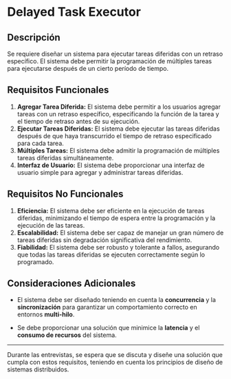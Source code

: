 #  Delayed Task Executor

## Descripción

Se requiere diseñar un sistema para ejecutar tareas diferidas con un retraso específico. El sistema debe permitir la programación de múltiples tareas para ejecutarse después de un cierto período de tiempo.

## Requisitos Funcionales

1. **Agregar Tarea Diferida:** El sistema debe permitir a los usuarios agregar tareas con un retraso específico, especificando la función de la tarea y el tiempo de retraso antes de su ejecución.
2. **Ejecutar Tareas Diferidas:** El sistema debe ejecutar las tareas diferidas después de que haya transcurrido el tiempo de retraso especificado para cada tarea.
3. **Múltiples Tareas:** El sistema debe admitir la programación de múltiples tareas diferidas simultáneamente.
4. **Interfaz de Usuario:** El sistema debe proporcionar una interfaz de usuario simple para agregar y administrar tareas diferidas.

## Requisitos No Funcionales

1. **Eficiencia:** El sistema debe ser eficiente en la ejecución de tareas diferidas, minimizando el tiempo de espera entre la programación y la ejecución de las tareas.
2. **Escalabilidad:** El sistema debe ser capaz de manejar un gran número de tareas diferidas sin degradación significativa del rendimiento.
3. **Fiabilidad:** El sistema debe ser robusto y tolerante a fallos, asegurando que todas las tareas diferidas se ejecuten correctamente según lo programado.

## Consideraciones Adicionales

- El sistema debe ser diseñado teniendo en cuenta la **concurrencia** y la **sincronización** para garantizar un comportamiento correcto en entornos **multi-hilo**.

- Se debe proporcionar una solución que minimice la **latencia** y el **consumo de recursos** del sistema.

---

Durante las entrevistas, se espera que se discuta y diseñe una solución que cumpla con estos requisitos, teniendo en cuenta los principios de diseño de sistemas distribuidos.


